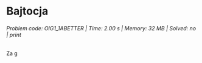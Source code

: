 # Bajtocja
###### Problem code: OIG1_1ABETTER \| Time: 2.00 s \| Memory: 32 MB \| Solved: no \| print

Za g

